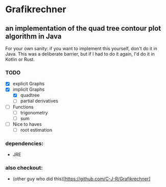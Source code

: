 
# Grafikrechner

## an implementation of the quad tree contour plot algorithm in Java

For your own sanity: if you want to implement this yourself, don't do it in Java. This was 
a deliberate barrier, but if I had to do it again, I'd do it in Kotlin or Rust.

### TODO

- [X] explicit Graphs
- [X] implicit Graphs
  - [X] quadtree
  - [ ] partial derivatives
- [ ] Functions
  - [ ] trigonometry
  - [ ] sum
- [ ] Nice to haves
  - [ ] root estimation 

### dependencies:

- JRE

### also checkout:

- (other guy who did this)[https://github.com/C-J-R/Grafikrechner]
